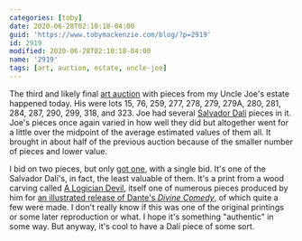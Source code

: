 ```yaml
---
categories: [toby]
date: 2020-06-28T02:10:18-04:00
guid: 'https://www.tobymackenzie.com/blog/?p=2919'
id: 2919
modified: 2020-06-28T02:10:18-04:00
name: '2919'
tags: [art, auction, estate, uncle-joe]
---
```


The third and likely final [art auction](https://racheldavisfinearts.com/auctions/1-2N1B1T/prints-and-drawings-at-online-auction-sale-223) with pieces from my Uncle Joe's estate happened today.<!--more-->  His were lots 15, 76, 259, 277, 278, 279, 279A, 280, 281, 284, 287, 290, 299, 318, and 323.  Joe had several [Salvador Dalí](https://en.wikipedia.org/wiki/Salvador_Dal%C3%AD) pieces in it.  Joe's pieces once again varied in how well they did but altogether went for a little over the midpoint of the average estimated values of them all.  It brought in about half of the previous auction because of the smaller number of pieces and lower value.

I bid on two pieces, but only [got one](https://racheldavisfinearts.com/lots/view/1-322YWE/salvador-dali-wood-engraving), with a single bid.  It's one of the Salvador Dalí's, in fact, the least valuable of them.  It's a print from a wood carving called [A Logician Devil](https://en.wikipedia.org/wiki/A_Logician_Devil), itself one of numerous pieces produced by him for [an illustrated release of Dante's *Divine Comedy*](https://www.lockportstreetgallery.com/dali/salvador-dali-divine-comedy/), of which quite a few were made.  I don't really know if this was one of the original printings or some later reproduction or what.  I hope it's something "authentic" in some way.  But anyway, it's cool to have a Dalí piece of some sort.
